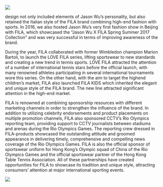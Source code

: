![](images/c6a79058fdaedb62691f5dff9b6574afc7e413826b372936a2b5e578d74b5fe7.jpg)

design not only included elements of Jason Wu’s personality, but also retained the Italian style of the FILA brand combining high-end fashion with sports. In 2016, we also hosted Jason Wu’s very first fashion show in Beijing with FILA, which showcased the “Jason Wu X FILA Spring Summer 2017 Collection” and was very successful in terms of improving awareness of the brand.

During the year, FILA collaborated with former Wimbledon champion Marion Bartoli, to launch the LOVE FILA series, lifting sportswear to new standards and creating a new trend in tennis sports. LOVE FILA attracted the attention of a number of international tennis stars before the official launch, with many renowned athletes participating in several international tournaments wore this series. On the other hand, with the aim to target the highend children’s market, FILA also launched FILA KIDS which inherited the elegant and unique style of the FILA brand. The new line attracted significant attention in the high-end market.

FILA is renowned at combining sponsorship resources with different marketing channels in order to strengthen the influence of the brand. In addition to utilizing celebrity endorsements and product placements on multiple promotion channels, FILA also sponsored CCTV’s Rio Olympics reporting team, providing support to CCTV journalists between stadiums and arenas during the Rio Olympics Games. The reporting crew dressed in FILA-products showcased the outstanding attitude and groomed appearance in delivering timely, comprehensive and compelling news coverage of the Rio Olympics Games. FILA is also the official sponsor of sportswear uniform for Hong Kong’s Olympic squad of China of the Rio Olympics Games and the official sportswear partner of the Hong Kong Table Tennis Association. All of these partnerships have created opportunities for FILA to showcase its tradition and unique style, attracting consumers’ attention at major international sporting events.

![](images/ae65156222635f9873a15897104eec32f0b7c31af0e68009ec45c486c715d20c.jpg)